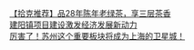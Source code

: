   
[【拾克推荐】品28年陈年老绿茶，享三层茶香](http://www.dianyue.me/archives/129/y4bd4c4c6a819hxz/)  
[建阳镇项目建设激发经济发展新动力](http://www.dianyue.me/archives/852/x936teqcom7x8neh/)  
[厉害了！苏州这个重要板块将成为上海的卫星城！](http://www.dianyue.me/archives/145/cdpb5uh5q9k7hkcj/)